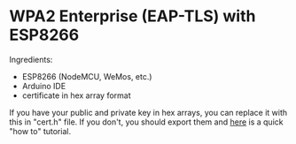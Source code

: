 # WPA2 Enterprise (EAP-TLS) with ESP8266

Ingredients:
- ESP8266 (NodeMCU, WeMos, etc.)
- Arduino IDE
- certificate in hex array format 

If you have your public and private key in hex arrays, you can replace it with this in "cert.h" file. If you don't, you should export them and [here](https://github.com/XVELOB/Export-.pem-files-from-.p12-certificate-converting-to-hex-arrays-.git) is a quick "how to" tutorial.
